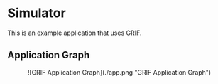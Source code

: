 # Simulator

This is an example application that uses GRIF.

## Application Graph

<center>![GRIF Application Graph](./app.png "GRIF Application Graph")</center>
